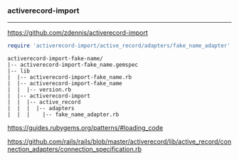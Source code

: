 ### activerecord-import
---
https://github.com/zdennis/activerecord-import

```ruby
require 'activerecord-import/active_record/adapters/fake_name_adapter'
```

```
activerecord-import-fake-name/
|-- activerecord-import-fake_name.gemspec
|-- lib
|  |-- activerecord-import-fake_name.rb
|  |-- activerecord-import-fake_name
|  |  |-- version.rb
|  |-- activerecord-import
|  |  |-- active_record
|  |  |  |-- adapters
|  |  |    |-- fake_name_adapter.rb

```

https://guides.rubygems.org/patterns/#loading_code

https://github.com/rails/rails/blob/master/activerecord/lib/active_record/connection_adapters/connection_specification.rb

